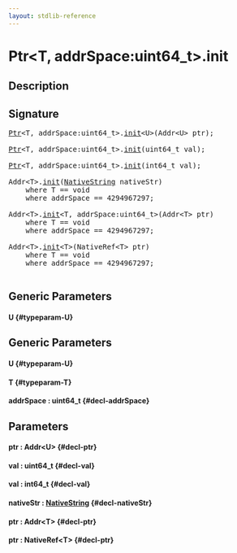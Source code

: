 ```yaml
---
layout: stdlib-reference
---
```


# Ptr\<T, addrSpace:uint64\_t\>\.init

## Description





## Signature 

<pre>
<a href="/stdlib-reference/types/Ptr/index" class="code_type">Ptr</a>&lt;<span class="code_type">T</span>, addrSpace:uint64_t&gt;.<a href="/stdlib-reference/types/Ptr/init">init</a>&lt;U&gt;(Addr&lt;U&gt; <span class='code_param'>ptr</span>);

<a href="/stdlib-reference/types/Ptr/index" class="code_type">Ptr</a>&lt;<span class="code_type">T</span>, addrSpace:uint64_t&gt;.<a href="/stdlib-reference/types/Ptr/init">init</a>(uint64_t <span class='code_param'>val</span>);

<a href="/stdlib-reference/types/Ptr/index" class="code_type">Ptr</a>&lt;<span class="code_type">T</span>, addrSpace:uint64_t&gt;.<a href="/stdlib-reference/types/Ptr/init">init</a>(int64_t <span class='code_param'>val</span>);

Addr&lt;<span class="code_type">T</span>&gt;.<a href="/stdlib-reference/types/Ptr/init">init</a>(<a href="/stdlib-reference/types/NativeString/index" class="code_type">NativeString</a> <span class='code_param'>nativeStr</span>)
    <span class='code_keyword'>where</span> <span class="code_type">T</span> == <span class="code_keyword">void</span>
    <span class='code_keyword'>where</span> addrSpace == 4294967297;

Addr&lt;<span class="code_type">T</span>&gt;.<a href="/stdlib-reference/types/Ptr/init">init</a>&lt;<span class="code_type">T</span>, addrSpace:uint64_t&gt;(Addr&lt;<span class="code_type">T</span>&gt; <span class='code_param'>ptr</span>)
    <span class='code_keyword'>where</span> <span class="code_type">T</span> == <span class="code_keyword">void</span>
    <span class='code_keyword'>where</span> addrSpace == 4294967297;

Addr&lt;<span class="code_type">T</span>&gt;.<a href="/stdlib-reference/types/Ptr/init">init</a>&lt;<span class="code_type">T</span>&gt;(NativeRef&lt;<span class="code_type">T</span>&gt; <span class='code_param'>ptr</span>)
    <span class='code_keyword'>where</span> <span class="code_type">T</span> == <span class="code_keyword">void</span>
    <span class='code_keyword'>where</span> addrSpace == 4294967297;

</pre>

## Generic Parameters

#### U {#typeparam-U}

## Generic Parameters

#### U {#typeparam-U}
#### T {#typeparam-T}
#### addrSpace  : uint64\_t {#decl-addrSpace}

## Parameters

#### ptr  : Addr\<U\> {#decl-ptr}
#### val  : uint64\_t {#decl-val}
#### val  : int64\_t {#decl-val}
#### nativeStr  : [NativeString](/stdlib-reference/types/NativeString/index) {#decl-nativeStr}
#### ptr  : Addr\<T\> {#decl-ptr}
#### ptr  : NativeRef\<T\> {#decl-ptr}


